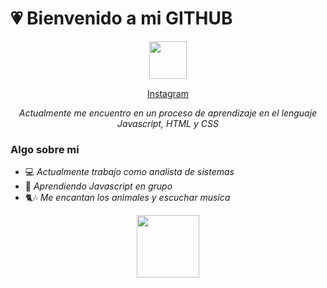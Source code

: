 # :heartpulse: Bienvenido a mi GITHUB

<p align="center">
<img src="https://media4.giphy.com/media/UQVR7ZpPxQpPHwgGLF/giphy.gif?cid=790b7611b00dcc5595d420533d8aa72601843913cd18d835&rid=giphy.gif&ct=s" width=60>
<p align="center">
    <img src="https://media4.giphy.com/media/fG9Pv7x7mNEdakJ38y/200w.webp?cid=790b7611rt427fndm5ztn886186ekcd1lddl21rgf1sumd1w&rid=200w.webp&ct=s" width=15>
    <a href="https://www.instagram.com/laura.zuluagaj">Instagram</a>
    <img src="https://media4.giphy.com/media/fG9Pv7x7mNEdakJ38y/200w.webp?cid=790b7611rt427fndm5ztn886186ekcd1lddl21rgf1sumd1w&rid=200w.webp&ct=s" width=15>

*<p align="center">Actualmente me encuentro en un proceso de aprendizaje en el lenguaje Javascript, HTML y CSS*</p>


### **Algo sobre mi**

- :computer: *Actualmente trabajo como analista de sistemas*
- 🌱 *Aprendiendo Javascript en grupo*
- :cat2::notes: *Me encantan los animales y escuchar musica*


<p align="center">
    <img src="https://media4.giphy.com/media/fQPSvvLTMTvAA2X5FA/200w.webp?cid=ecf05e47aiagi4p35lov2c6seaecj6iuq4yaz6d45x0dh7xm&rid=200w.webp&ct=s" width=100>
</p>